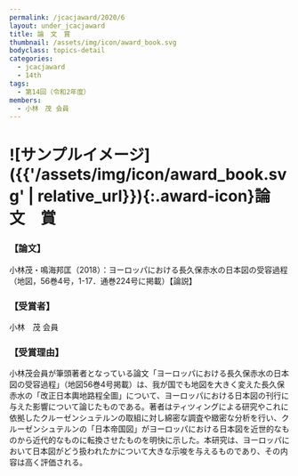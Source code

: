 ```yaml
---
permalink: /jcacjaward/2020/6
layout: under_jcacjaward
title: 論　文　賞
thumbnail: /assets/img/icon/award_book.svg
bodyclass: topics-detail
categories:
  - jcacjaward
  - 14th
tags:
  - 第14回（令和2年度）
members:
  - 小林　茂 会員
---
```


# ![サンプルイメージ]({{'/assets/img/icon/award_book.svg' | relative_url}}){:.award-icon}論　文　賞

### 【論文】

小林茂・鳴海邦匡（2018）：ヨーロッパにおける長久保赤水の日本図の受容過程（地図，56巻4号，1-17．通巻224号に掲載）【論説】

### 【受賞者】

小林　茂 会員

### 【受賞理由】

小林茂会員が筆頭著者となっている論文「ヨーロッパにおける長久保赤水の日本図の受容過程」（地図56巻4号掲載）は、我が国でも地図を大きく変えた長久保赤水の「改正日本輿地路程全圖」について、ヨーロッパにおける日本図の刊行に与えた影響について論じたものである。著者はティツィングによる研究やこれに依拠したクルーゼンシュテルンの取組に対し綿密な調査や緻密な分析を行い、クルーゼンシュテルンの「日本帝国図」がヨーロッパにおける日本図を近世的なものから近代的なものに転換させたものを明快に示した。本研究は、ヨーロッパにおいて日本図がどう扱われたかについて大きな示唆を与えるものであり、その内容は高く評価される。
